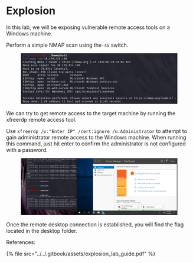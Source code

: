 # Explosion

In this lab, we will be exposing vulnerable remote access tools on a Windows machine.

Perform a simple NMAP scan using the`-sV` switch.

<figure><img src="../../.gitbook/assets/image (10) (1) (1) (1).png" alt=""><figcaption></figcaption></figure>

We can try to get remote access to the target machine by running the xfreerdp remote access tool.

Use `xfreerdp /v:"Enter IP" /cert:ignore /u:Administrator` to attempt to gain administrator remote access to the Windows machine. When running this command, just hit enter to confirm the administrator is not configured with a password.

<figure><img src="../../.gitbook/assets/image (11) (1) (1) (1).png" alt=""><figcaption></figcaption></figure>

Once the remote desktop connection is established, you will find the flag located in the desktop folder.



References:

{% file src="../../.gitbook/assets/explosion_lab_guide.pdf" %}





&#x20;

